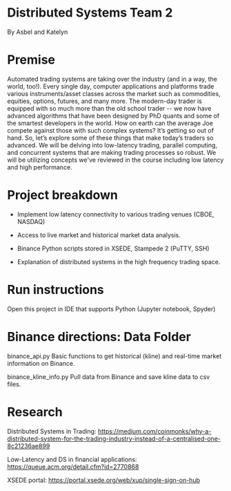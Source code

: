 # Distributed Systems Team 2
By Asbel and Katelyn 

# Premise
Automated trading systems are taking over the industry (and in a way, the world, too!). Every single day, computer applications and platforms trade various instruments/asset classes across the market such as commodities, equities, options, futures, and many more. The modern-day trader is equipped with so much more than the old school trader -- we now have advanced algorithms that have been designed by PhD quants and some of the smartest developers in the world. How on earth can the average Joe compete against those with such complex systems? It’s getting so out of hand. So, let’s explore some of these things that make today’s traders so advanced. We will be delving into low-latency trading, parallel computing, and concurrent systems that are making trading processes so robust. We will be utilizing concepts we've reviewed in the course including low latency and high performance.  


# Project breakdown 
* Implement low latency connectivity to various trading venues (CBOE, NASDAQ)

* Access to live market and historical market data analysis.

* Binance Python scripts stored in XSEDE, Stampede 2 (PuTTY, SSH)

* Explanation of distributed systems in the high frequency trading space. 

# Run instructions
Open this project in IDE that supports Python (Jupyter notebook, Spyder)

# Binance directions: Data Folder
binance_api.py
Basic functions to get historical (kline) and real-time market information on Binance.

binance_kline_info.py
Pull data from Binance and save kline data to csv files.
  
# Research
Distributed Systems in Trading: 
https://medium.com/coinmonks/why-a-distributed-system-for-the-trading-industry-instead-of-a-centralised-one-8c21236ae899 

Low-Latency and DS in financial applications: 
https://queue.acm.org/detail.cfm?id=2770868 

XSEDE portal:
https://portal.xsede.org/web/xup/single-sign-on-hub




